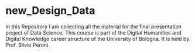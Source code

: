 # new_Design_Data
In this Repository I am collecting all the material for the final presentation project of Data Science.
This course is part of the Digital Humanities and Digital Knowledge career structure of the University of Bologna.
It is held by Prof. Silvio Peroni
